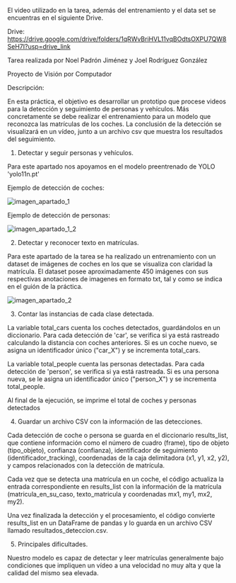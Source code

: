 El video utilizado en la tarea, además del entrenamiento y el data set se encuentras en el siguiente Drive.

Drive: https://drive.google.com/drive/folders/1qRWvBriHVL11vqBOdtsOXPU7QW8SeH7I?usp=drive_link

Tarea realizada por Noel Padrón Jiménez y Joel Rodríguez González

Proyecto de Visión por Computador

Descripción:

En esta práctica, el objetivo es desarrollar un prototipo que procese videos para la detección y seguimiento de personas y vehículos. Más concretamente se debe realizar el entrenamiento para un modelo que reconozca las matrículas de los coches. 
La conclusión de la detección se visualizará en un vídeo, junto a un archivo csv que muestra los resultados del seguimiento.

1. Detectar y seguir personas y vehículos.
   
Para este apartado nos apoyamos en el modelo preentrenado de YOLO 'yolo11n.pt'

Ejemplo de detección de coches:

![imagen_apartado_1](https://github.com/user-attachments/assets/b81bca4c-d580-4c4a-b6f1-eb305c16857d)

Ejemplo de detección de personas:

![imagen_apartado_1_2](https://github.com/user-attachments/assets/5a312de9-fb43-4441-bdc5-0aaf6e765ed6)

2. Detectar y reconocer texto en matrículas.

Para este apartado de la tarea se ha realizado un entrenamiento con un dataset de imágenes de coches en los que se visualiza con claridad la matrícula. El dataset posee aproximadamente 450 imágenes con sus respectivas anotaciones de imagenes en formato txt, tal y como se indica en el guión de la práctica.

![imagen_apartado_2](https://github.com/user-attachments/assets/5318e113-0ab4-40f8-97af-61c72c956c74)

3. Contar las instancias de cada clase detectada.

La variable total_cars cuenta los coches detectados, guardándolos en un diccionario. Para cada detección de 'car', se verifica si ya está rastreado calculando la distancia con coches anteriores. Si es un coche nuevo, se asigna un identificador único ("car_X") y se incrementa total_cars.

La variable total_people cuenta las personas detectadas. Para cada detección de 'person', se verifica si ya está rastreada. Si es una persona nueva, se le asigna un identificador único ("person_X") y se incrementa total_people.

Al final de la ejecución, se imprime el total de coches y personas detectados

4. Guardar un archivo CSV con la información de las detecciones.

Cada detección de coche o persona se guarda en el diccionario results_list, que contiene información como el número de cuadro (frame), tipo de objeto (tipo_objeto), confianza (confianza), identificador de seguimiento (identificador_tracking), coordenadas de la caja delimitadora (x1, y1, x2, y2), y campos relacionados con la detección de matrícula.

Cada vez que se detecta una matrícula en un coche, el código actualiza la entrada correspondiente en results_list con la información de la matrícula (matricula_en_su_caso, texto_matricula y coordenadas mx1, my1, mx2, my2).

Una vez finalizada la detección y el procesamiento, el código convierte results_list en un DataFrame de pandas y lo guarda en un archivo CSV llamado resultados_deteccion.csv.

5. Principales dificultades.

Nuestro modelo es capaz de detectar y leer matrículas generalmente bajo condiciones que impliquen un vídeo a una velocidad no muy alta y que la calidad del mismo sea elevada.
